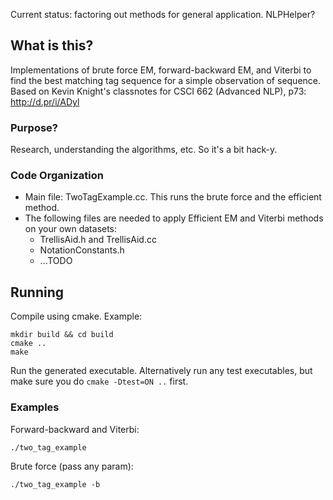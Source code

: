 Current status: factoring out methods for general application. NLPHelper?

## What is this?
Implementations of brute force EM, forward-backward EM, and Viterbi to find
the best matching tag sequence for a simple observation of sequence.
Based on Kevin Knight's classnotes for CSCI 662 (Advanced NLP), p73:
http://d.pr/i/ADyl

### Purpose?
Research, understanding the algorithms, etc. So it's a bit hack-y.

### Code Organization
- Main file: TwoTagExample.cc. This runs the brute force and the efficient method.
- The following files are needed to apply Efficient EM and Viterbi methods on your
own datasets: 
  - TrellisAid.h and TrellisAid.cc
  - NotationConstants.h
  - ...TODO

## Running
Compile using cmake. Example:

    mkdir build && cd build
    cmake ..
    make

Run the generated executable. Alternatively run any test executables, but make
sure you do `cmake -Dtest=ON ..` first.

### Examples
Forward-backward and Viterbi:

    ./two_tag_example

Brute force (pass any param):

    ./two_tag_example -b

